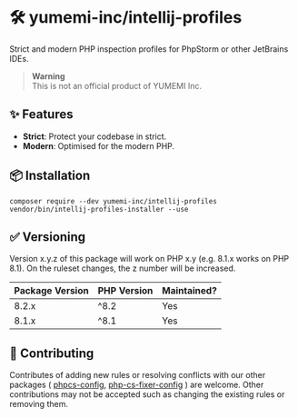 # 🛠 yumemi-inc/intellij-profiles
Strict and modern PHP inspection profiles for PhpStorm or other JetBrains IDEs.

> **Warning**  
> This is not an official product of YUMEMI Inc.

## ✨ Features
- **Strict**: Protect your codebase in strict.
- **Modern**: Optimised for the modern PHP.

## 📦 Installation
```shell
composer require --dev yumemi-inc/intellij-profiles
vendor/bin/intellij-profiles-installer --use
```

## ✅ Versioning
Version x.y.z of this package will work on PHP x.y (e.g. 8.1.x works on PHP 8.1).
On the ruleset changes, the z number will be increased.

| Package Version | PHP Version | Maintained? |
|-----------------|-------------|-------------|
| 8.2.x           | ^8.2        | Yes         |
| 8.1.x           | ^8.1        | Yes         |

## 🙌 Contributing
Contributes of adding new rules or resolving conflicts with our other packages (
[phpcs-config](https://github.com/yumemi-inc/phpcs-config),
[php-cs-fixer-config](https://github.com/yumemi-inc/php-cs-fixer-config)
) are welcome.
Other contributions may not be accepted such as changing the existing rules or removing them.
